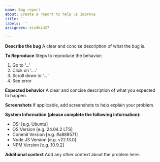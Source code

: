 ```yaml
---
name: Bug report
about: Create a report to help us improve
title: ''
labels: ''
assignees: kindkid27

---
```


**Describe the bug**
A clear and concise description of what the bug is.

**To Reproduce**
Steps to reproduce the behavior:
1. Go to '...'
2. Click on '....'
3. Scroll down to '....'
4. See error

**Expected behavior**
A clear and concise description of what you expected to happen.

**Screenshots**
If applicable, add screenshots to help explain your problem.

**System Information (please complete the following information):**
 - OS: [e.g. Ubuntu]
 - OS Version [e.g. 24.04.2 LTS]
 - Commit Version [e.g. #a889571]
 - Node JS Version [e.g. v22.13.0]
 - NPM Version [e.g. 10.9.2]


**Additional context**
Add any other context about the problem here.
